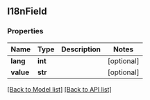 ## I18nField

### Properties
Name | Type | Description | Notes
------------ | ------------- | ------------- | -------------
**lang** | **int** |  | [optional] 
**value** | **str** |  | [optional] 

[[Back to Model list]](#documentation-for-models) [[Back to API list]](#documentation-for-api-endpoints)


